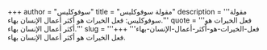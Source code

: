 +++
author = "سوفوكليس"
title = "مقولة سوفوكليس"
description = '''مقولة سوفوكليس: فعل الخيرات هو أكثر أعمال الإنسان بهاء.'''
quote = '''فعل الخيرات هو أكثر أعمال الإنسان بهاء.'''
slug = '''فعل-الخيرات-هو-أكثر-أعمال-الإنسان-بهاء'''
+++
فعل الخيرات هو أكثر أعمال الإنسان بهاء.
